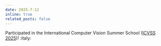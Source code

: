 ```yaml
---
date: 2025-7-12
inline: true
related_posts: false
---
```


Participated in the International Computer Vision Summer School ([ICVSS 2025](https://icvss.dmi.unict.it/icvss2025/Home))! :italy:
